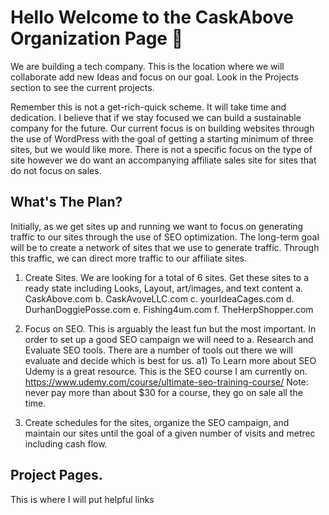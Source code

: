 # Hello Welcome to the CaskAbove Organization Page 👋
We are building a tech company.  This is the location where we will collaborate add new Ideas and focus on our goal.
Look in the Projects section to see the current projects.

Remember this is not a get-rich-quick scheme. It will take time and dedication. I believe that if we stay focused we can build a sustainable company for the future. 
Our current focus is on building websites through the use of WordPress with the goal of getting a starting minimum of three sites, but we would like more.  There is not a specific focus on the type of site  however we do want an accompanying affiliate sales site for sites that do not focus on sales.


## What's The Plan?
Initially, as we get sites up and running we want to focus on generating traffic to our sites through the use of SEO optimization.  The long-term goal will be to create a network of sites that we use to generate traffic. Through this traffic, we can direct more traffic to our affiliate sites.

1) Create Sites. We are looking for a total of 6 sites. Get these sites to a ready state including Looks, Layout, art/images, and text content
         a. CaskAbove.com
         b. CaskAvoveLLC.com
         c. yourIdeaCages.com
         d. DurhanDoggiePosse.com
         e. Fishing4um.com
         f. TheHerpShopper.com

2) Focus on SEO. This is arguably the least fun but the most important. In order to set up a good SEO campaign we will need to
   a. Research and Evaluate SEO tools. There are a number of tools out there we will evaluate and decide which is best for us.
     a1) To Learn more about SEO Udemy is a great resource.  This is the SEO course I am currently on. https://www.udemy.com/course/ultimate-seo-training-course/   Note: never pay more than about $30 for a course, they go on sale all the time.

3) Create schedules for the sites, organize the SEO campaign, and maintain our sites until the goal of a given number of visits and metrec including cash flow.

## Project Pages.

This is where I will put helpful links

<!--

**Here are some ideas to get you started:**

🙋‍♀️ A short introduction - what is your organization all about?
We are a tech Company
🌈 Contribution guidelines - how can the community get involved?
👩‍💻 Useful resources - where can the community find your docs? Is there anything else the community should know?
🍿 Fun facts - what does your team eat for breakfast?
🧙 Remember, you can do mighty things with the power of [Markdown](https://docs.github.com/github/writing-on-github/getting-started-with-writing-and-formatting-on-github/basic-writing-and-formatting-syntax)
-->
